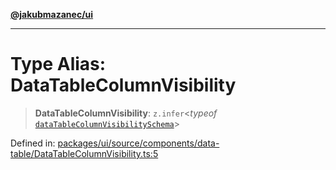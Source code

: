 [**@jakubmazanec/ui**](../README.md)

---

# Type Alias: DataTableColumnVisibility

> **DataTableColumnVisibility**: `z.infer`\<_typeof_
> [`dataTableColumnVisibilitySchema`](../variables/dataTableColumnVisibilitySchema.md)\>

Defined in:
[packages/ui/source/components/data-table/DataTableColumnVisibility.ts:5](https://github.com/jakubmazanec/tools/blob/7c5f40d811171692b72a47160bc33d644201b16a/packages/ui/source/components/data-table/DataTableColumnVisibility.ts#L5)

